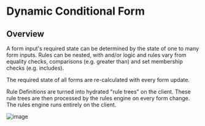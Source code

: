 # Dynamic Conditional Form

## Overview

A form input's required state can be determined by the state of one to many form inputs. Rules can be nested, with and/or logic and rules vary from equality checks, comparisons (e.g. greater than) and set membership checks (e.g. includes).

The required state of all forms are re-calculated with every form update.

Rule Definitions are turned into hydrated "rule trees" on the client. These rule trees are then processed by the rules engine on every form change. The rules engine runs entirely on the client.

![image](https://github.com/user-attachments/assets/231d28ea-3d73-45f8-a017-b7d696acfffb)
